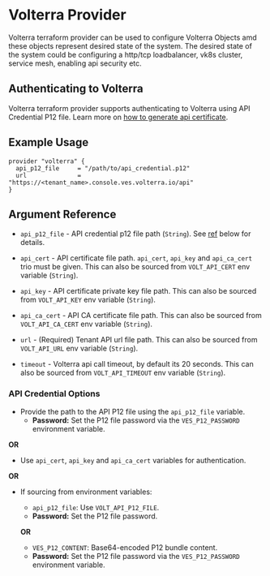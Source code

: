 # Volterra Provider

Volterra terraform provider can be used to configure Volterra Objects amd these objects represent desired state of the system. The desired state of the system could be configuring a http/tcp loadbalancer, vk8s cluster, service mesh, enabling api security etc.


## Authenticating to Volterra

Volterra terraform provider supports authenticating to Volterra using API Credential P12 file. Learn more on [how to generate api certificate](https://docs.cloud.f5.com/docs/how-to/user-mgmt/credentials).


## Example Usage

```hcl
provider "volterra" {
  api_p12_file     = "/path/to/api_credential.p12"
  url              = "https://<tenant_name>.console.ves.volterra.io/api"
}
```


## Argument Reference

* `api_p12_file` - API credential p12 file path (`String`). See [ref](#api-credential-options) below for details.

* `api_cert` - API certificate file path. `api_cert`, `api_key` and `api_ca_cert` trio must be given. This can also be sourced from `VOLT_API_CERT` env variable (`String`).

* `api_key` - API certificate private key file path. This can also be sourced from `VOLT_API_KEY` env variable (`String`).

* `api_ca_cert` - API CA certificate file path. This can also be sourced from `VOLT_API_CA_CERT` env variable (`String`).

* `url` - (Required) Tenant API url file path. This can also be sourced from `VOLT_API_URL` env variable (`String`).

* `timeout` - Volterra api call timeout, by default its 20 seconds. This can also be sourced from `VOLT_API_TIMEOUT` env variable (`String`).

### API Credential Options
- Provide the path to the API P12 file using the `api_p12_file` variable.
  - **Password:** Set the P12 file password via the `VES_P12_PASSWORD` environment variable.

**OR**

- Use `api_cert`, `api_key` and `api_ca_cert` variables for authentication.

**OR**

- If sourcing from environment variables:
  - `api_p12_file`: Use `VOLT_API_P12_FILE`.
  - **Password:** Set the P12 file password.

  **OR**

  - `VES_P12_CONTENT`: Base64-encoded P12 bundle content.
  - **Password:** Set the P12 file password via the `VES_P12_PASSWORD` environment variable.